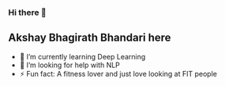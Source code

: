 ### Hi there 👋 
## Akshay Bhagirath Bhandari here

<!--
**BhandariAkshay/BhandariAkshay** is a ✨ _special_ ✨ repository because its `README.md` (this file) appears on your GitHub profile.

Here are some ideas to get you started:
-->

- 🌱 I’m currently learning Deep Learning
- 🤔 I’m looking for help with NLP
- ⚡ Fun fact: A fitness lover and just love looking at FIT people

